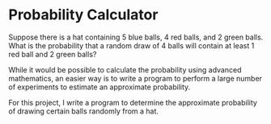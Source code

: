 # Probability Calculator

Suppose there is a hat containing 5 blue balls, 4 red balls, and 2 green balls. What is the probability that a random draw of 4 balls will contain at least 1 red ball and 2 green balls? 

While it would be possible to calculate the probability using advanced mathematics, an easier way is to write a program to perform a large number of experiments to estimate an approximate probability.

For this project, I write a program to determine the approximate probability of drawing certain balls randomly from a hat.
